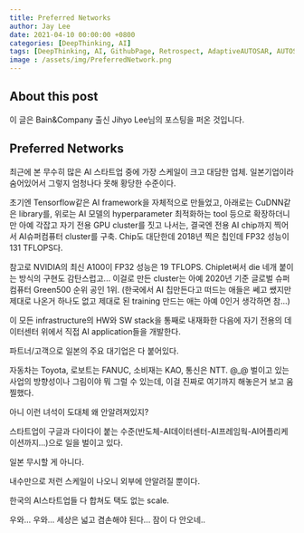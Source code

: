 ```yaml
---
title: Preferred Networks
author: Jay Lee
date: 2021-04-10 00:00:00 +0800
categories: [DeepThinking, AI]
tags: [DeepThinking, AI, GithubPage, Retrospect, AdaptiveAUTOSAR, AUTOSAR, ClassicAUTOSAR, ECU, CPU, GPU, OTA]
image : /assets/img/PreferredNetwork.png
---
```


## About this post

이 글은 Bain&Company 출신 Jihyo Lee님의 포스팅을 퍼온 것입니다.

## Preferred Networks

최근에 본 무수히 많은 AI 스타트업 중에 가장 스케일이 크고 대담한 업체. 일본기업이라 숨어있어서 그렇지 엄청나다 못해 황당한 수준이다. 

초기엔 Tensorflow같은 AI framework을 자체적으로 만들었고, 아래로는 CuDNN같은 library를, 위로는 AI 모델의 hyperparameter 최적화하는 tool 등으로 확장하더니만 아예 각잡고 자기 전용 GPU cluster를 짓고 나서는, 결국엔 전용 AI chip까지 찍어서 AI슈퍼컴퓨터 cluster를 구축. Chip도 대단한데 2018년 찍은 칩인데 FP32 성능이 131 TFLOPS다. 

참고로 NVIDIA의 최신 A100이 FP32 성능은 19 TFLOPS. Chiplet써서 die 네개 붙이는 방식의 구현도 감탄스럽고... 이걸로 만든 cluster는 아예 2020년 기준 글로벌 슈퍼컴퓨터 Green500 순위 공인 1위. (한국에서 AI 칩만든다고 떠드는 애들은 쎄고 쌨지만 제대로 나온거 하나도 없고 제대로 된 training 만드는 애는 아예 0인거 생각하면 참...)

이 모든 infrastructure의 HW와 SW stack을 통째로 내재화한 다음에 자기 전용의 데이터센터 위에서 직접 AI application들을 개발한다. 

파트너/고객으로 일본의 주요 대기업은 다 붙어있다. 

자동차는 Toyota, 로보트는 FANUC, 소비재는 KAO, 통신은 NTT. @_@ 벌이고 있는 사업의 방향성이나 그림이야 뭐 그럴 수 있는데, 이걸 진짜로 여기까지 해놓은거 보고 움찔했다. 

아니 이런 녀석이 도대체 왜 안알려져있지? 

스타트업이 구글과 다이다이 붙는 수준(반도체-AI데이터센터-AI프레임웍-AI어플리케이션까지...)으로 일을 벌이고 있다. 

일본 무시할 게 아니다. 

내수만으로 저런 스케일이 나오니 외부에 안알려질 뿐이다. 

한국의 AI스타트업들 다 합쳐도 택도 없는 scale.

우와... 우와... 세상은 넓고 겸손해야 된다... 잠이 다 안오네..